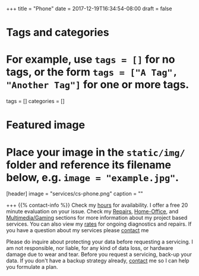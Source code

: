 +++
title = "Phone"
date = 2017-12-19T16:34:54-08:00
draft = false

# Tags and categories
# For example, use `tags = []` for no tags, or the form `tags = ["A Tag", "Another Tag"]` for one or more tags.
tags = []
categories = []

# Featured image
# Place your image in the `static/img/` folder and reference its filename below, e.g. `image = "example.jpg"`.
[header]
image = "services/cs-phone.png"
caption = ""

+++
{{% contact-info %}}
Check my [hours](/#contact) for availability. I offer a free 20 minute evaluation on your issue. Check my [Repairs](/services/computer/repair/), [Home-Office](/services/computer/home-office/), and [Multimedia/Gaming](/services/computer/multimedia-gaming/) sections for more information about my project based services. You can also view my [rates](/#rates) for ongoing diagnostics and repairs. If you have a question about my services please [contact](/#contact) me
<!--more-->

Please do inquire about protecting your data before requesting a servicing. I am not responsible, nor liable, for any kind of data loss, or hardware damage due to wear and tear.  Before you request a servicing, back-up your data. If you don't have a backup strategy already, [contact](/#contact) me so I can help you formulate a plan.